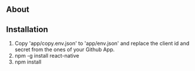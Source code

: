 ## About


## Installation

1. Copy 'app/copy.env.json' to 'app/env.json' and replace the client id and secret from the ones of your Github App.
1. npm -g install react-native
1. npm install

